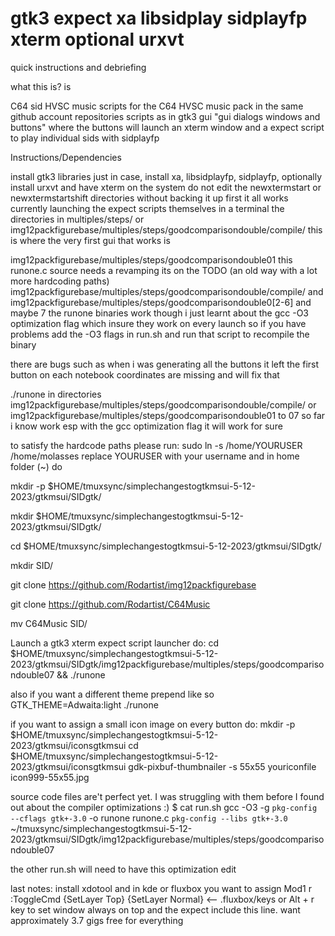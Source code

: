 # gtk3 expect xa libsidplay sidplayfp xterm optional urxvt
quick instructions and debriefing

what this is? is

C64 sid HVSC music scripts for the C64 HVSC music pack in the same github account repositories
scripts as in gtk3 gui "gui dialogs windows and buttons" where the buttons will launch an xterm window and a expect script to play individual sids with sidplayfp

Instructions/Dependencies

install gtk3 libraries just in case, install xa, libsidplayfp, sidplayfp, optionally install urxvt and have xterm on the system
do not edit the newxtermstart or newxtermstartshift directories without backing it up first it all works currently launching the expect scripts themselves in a terminal
the directories in multiples/steps/ or img12packfigurebase/multiples/steps/goodcomparisondouble/compile/ this is where the very first gui that works is

img12packfigurebase/multiples/steps/goodcomparisondouble01 this runone.c source needs a revamping its on the TODO (an old way with a lot more hardcoding paths)
img12packfigurebase/multiples/steps/goodcomparisondouble/compile/ and img12packfigurebase/multiples/steps/goodcomparisondouble0[2-6] and maybe 7 the runone binaries work though i just learnt about the gcc -O3 optimization flag which insure they work on every launch so if you have problems add the -O3 flags in run.sh and run that script to recompile the binary

there are bugs such as when i was generating all the buttons it left the first button on each notebook coordinates are missing and will fix that

./runone in directories img12packfigurebase/multiples/steps/goodcomparisondouble/compile/ or img12packfigurebase/multiples/steps/goodcomparisondouble01 to 07 so far i know work esp with the gcc optimization flag it will work for sure

to satisfy the hardcode paths please run: 
sudo ln -s /home/YOURUSER /home/molasses replace YOURUSER with your username
and in home folder (~) do 

mkdir -p $HOME/tmuxsync/simplechangestogtkmsui-5-12-2023/gtkmsui/SIDgtk/

mkdir $HOME/tmuxsync/simplechangestogtkmsui-5-12-2023/gtkmsui/SIDgtk/

cd $HOME/tmuxsync/simplechangestogtkmsui-5-12-2023/gtkmsui/SIDgtk/

mkdir SID/

git clone https://github.com/Rodartist/img12packfigurebase

git clone https://github.com/Rodartist/C64Music

mv C64Music SID/

Launch a gtk3 xterm expect script launcher do:
cd $HOME/tmuxsync/simplechangestogtkmsui-5-12-2023/gtkmsui/SIDgtk/img12packfigurebase/multiples/steps/goodcomparisondouble07 && ./runone

also if you want a different theme prepend  like so GTK_THEME=Adwaita:light ./runone 


if you want to assign a small icon image on every button do:
mkdir -p $HOME/tmuxsync/simplechangestogtkmsui-5-12-2023/gtkmsui/iconsgtkmsui
cd $HOME/tmuxsync/simplechangestogtkmsui-5-12-2023/gtkmsui/iconsgtkmsui
gdk-pixbuf-thumbnailer -s 55x55 youriconfile icon999-55x55.jpg

source code files are't perfect yet. I was struggling with them before I found out about the compiler optimizations :)
$ cat run.sh 
gcc -O3 -g `pkg-config --cflags gtk+-3.0` -o runone runone.c `pkg-config --libs gtk+-3.0`
~/tmuxsync/simplechangestogtkmsui-5-12-2023/gtkmsui/SIDgtk/img12packfigurebase/multiples/steps/goodcomparisondouble07

the other run.sh will need to have this optimization edit 

last notes:
install xdotool and in kde or fluxbox you want to assign Mod1 r :ToggleCmd {SetLayer Top} {SetLayer Normal}  <-- .fluxbox/keys
or Alt + r key to set window always on top and the expect include this line.
want approximately 3.7 gigs free for everything

